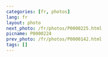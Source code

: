 ```yaml
---
categories: [fr, photos]
lang: fr
layout: photo
next_photo: /fr/photos/P0000225.html
picname: P0000224
prev_photo: /fr/photos/P0000142.html
tags: []
---
```

